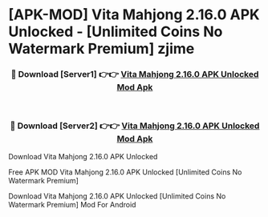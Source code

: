 # [APK-MOD] Vita Mahjong 2.16.0 APK Unlocked - [Unlimited Coins No Watermark Premium] zjime



<div align="center">
<h3>🔴 Download [Server1] 👉👉 <a href="https://momento.my/?title=Vita_Mahjong_2.16.0_APK_Unlocked">Vita Mahjong 2.16.0 APK Unlocked Mod Apk</a></h3><br>

<h3>🔴 Download [Server2] 👉👉 <a href="https://momento.my/?title=Vita_Mahjong_2.16.0_APK_Unlocked">Vita Mahjong 2.16.0 APK Unlocked Mod Apk</a></h3>
</div>



Download Vita Mahjong 2.16.0 APK Unlocked 

Free APK MOD Vita Mahjong 2.16.0 APK Unlocked [Unlimited Coins No Watermark Premium]

Download Vita Mahjong 2.16.0 APK Unlocked [Unlimited Coins No Watermark Premium] Mod For Android

